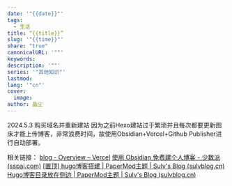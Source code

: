 ```yaml
---
date: '"{{date}}"'
tags:
  - 生活
title: “{{title}}”
slug: '"{{time}}"'
share: "true"
canonicalURL: '""'
keywords: 
description: '""'
series: '"其他知识"'
lastmod: 
lang: '"cn"'
cover:
  image: 
author: 晶尘
---
```

2024.5.3 购买域名并重新建站
因为之前Hexo建站过于繁琐并且每次都要更新图床才能上传博客，非常浪费时间，故使用Obsidian+Vercel+Github Publisher进行自动部署。



相关链接：
[blog - Overview – Vercel](https://vercel.com/jcmaricals-projects/blog)
[使用 Obsidian 免费建个人博客 - 少数派 (sspai.com)](https://sspai.com/post/85262#!)
[[置顶] hugo博客搭建 | PaperMod主题 | Sulv's Blog (sulvblog.cn)](https://www.sulvblog.cn/posts/blog/build_hugo/)
[Hugo博客目录放在侧边 | PaperMod主题 | Sulv's Blog (sulvblog.cn)](https://www.sulvblog.cn/posts/blog/hugo_toc_side/)



